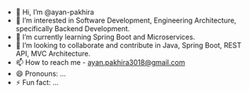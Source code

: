 - 👋 Hi, I’m @ayan-pakhira
- 👀 I’m interested in Software Development, Engineering Architecture, specifically Backend Development.
- 🌱 I’m currently learning Spring Boot and Microservices.
- 💞️ I’m looking to collaborate and contribute in Java, Spring Boot, REST API, MVC Architecture.
- 📫 How to reach me - ayan.pakhira3018@gmail.com
- 😄 Pronouns: ...
- ⚡ Fun fact: ...

<!---
ayan-pakhira/ayan-pakhira is a ✨ special ✨ repository because its `README.md` (this file) appears on your GitHub profile.
You can click the Preview link to take a look at your changes.
--->
